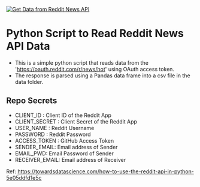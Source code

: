 [![Get Data from Reddit News API](https://github.com/abhinavsreesan/reddit-news-api/actions/workflows/run-python-script.yml/badge.svg)](https://github.com/abhinavsreesan/reddit-news-api/actions/workflows/run-python-script.yml)
# Python Script to Read Reddit News API Data

- This is a simple python script that reads data from the 'https://oauth.reddit.com/r/news/hot' using OAuth access token.
- The response is parsed using a Pandas data frame into a csv file in the data folder.

## Repo Secrets

- CLIENT_ID : Client ID of the Reddit App
- CLIENT_SECRET : Client Secret of the Reddit App
- USER_NAME : Reddit Username
- PASSWORD : Reddit Password
- ACCESS_TOKEN : GitHub Access Token
- SENDER_EMAIL: Email address of Sender
- EMAIL_PWD: Email Password of Sender
- RECEIVER_EMAIL: Email address of Receiver


Ref: https://towardsdatascience.com/how-to-use-the-reddit-api-in-python-5e05ddfd1e5c